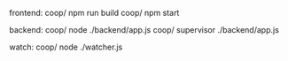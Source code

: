 frontend:
coop/ npm run build
coop/ npm start 

backend:
coop/ node ./backend/app.js
coop/ supervisor ./backend/app.js

watch:
coop/ node ./watcher.js
